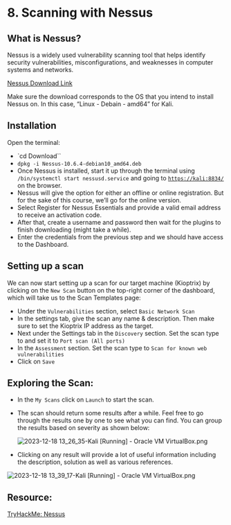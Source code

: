 # 8. Scanning with Nessus

## What is Nessus?

Nessus is a widely used vulnerability scanning tool that helps identify security vulnerabilities, misconfigurations, and weaknesses in computer systems and networks.

[Nessus Download Link](https://www.tenable.com/downloads/nessus?loginAttempted=true)

Make sure the download corresponds to the OS that you intend to install Nessus on. In this case, “Linux - Debain - amd64” for Kali.

## Installation

Open the terminal:

- `cd Download``
- `dpkg -i Nessus-10.6.4-debian10_amd64.deb`
- Once Nessus is installed, start it up through the terminal using `/bin/systemctl start nessusd.service`  and going to [`https://kali:8834/`](https://kali:8834/) on the browser.
- Nessus will give the option for either an offline or online registration. But for the sake of this course, we’ll go for the online version.
- Select Register for Nessus Essentials and provide a valid email address to receive an activation code.
- After that, create a username and password then wait for the plugins to finish downloading (might take a while).
- Enter the credentials from the previous step and we should have access to the Dashboard.

## Setting up a scan

We can now start setting up a scan for our target machine (Kioptrix) by clicking on the `New Scan` button on the top-right corner of the dashboard, which will take us to the Scan Templates page:

- Under the `Vulnerabilities` section, select `Basic Network Scan`
- In the settings tab, give the scan any name & description. Then make sure to set the Kioptrix IP address as the target.
- Next under the Settings tab in the `Discovery` section. Set the scan type to and set it to `Port scan (All ports)`
- In the `Assessment` section. Set the scan type to `Scan for known web vulnerabilities`
- Click on  `Save`

## Exploring the Scan:

- In the `My Scans` click on `Launch` to start the scan.
- The scan should return some results after a while. Feel free to go through the results one by one to see what you can find. You can group the results based on severity as shown below:
    
    ![2023-12-18 13_26_35-Kali [Running] - Oracle VM VirtualBox.png](8%20Scanning%20with%20Nessus%2074c5f04dc8f942e8a83252c4c220a858/2023-12-18_13_26_35-Kali_Running_-_Oracle_VM_VirtualBox.png)
    
- Clicking on any result will provide a lot of useful information including the description, solution as well as various references.

![2023-12-18 13_39_17-Kali [Running] - Oracle VM VirtualBox.png](8%20Scanning%20with%20Nessus%2074c5f04dc8f942e8a83252c4c220a858/2023-12-18_13_39_17-Kali_Running_-_Oracle_VM_VirtualBox.png)

## Resource:

[TryHackMe: Nessus](https://tryhackme.com/room/rpnessusredux)